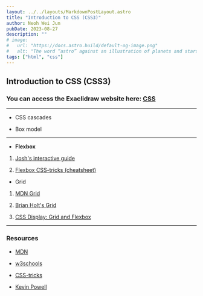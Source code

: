```yaml
---
layout: ../../layouts/MarkdownPostLayout.astro
title: "Introduction to CSS (CSS3)"
author: Neoh Wei Jun
pubDate: 2023-08-27
description: ""
# image:
#   url: "https://docs.astro.build/default-og-image.png"
#   alt: "The word “astro” against an illustration of planets and stars."
tags: ["html", "css"]
---
```


## Introduction to CSS (CSS3)

### You can access the Exaclidraw website here: [CSS](https://excalidraw.com/#json=QQn2cT3j-s40t3fjC3mcg,ZBo_40HCWDNyRhqOFpy4EQ)

---

- CSS cascades

- Box model

---

- **Flexbox**

1. [Josh's interactive guide](https://www.joshwcomeau.com/css/interactive-guide-to-flexbox/)

2. [Flexbox CSS-tricks (cheatsheet)](https://css-tricks.com/snippets/css/a-guide-to-flexbox/)

- Grid

1. [MDN Grid](https://developer.mozilla.org/en-US/docs/Web/CSS/grid-template-areas)

2. [Brian Holt's Grid](https://btholt.github.io/complete-intro-to-web-dev-v3/lessons/css/grid)

3. [CSS Display: Grid and Flexbox](https://www.youtube.com/watch?v=21ES7AnqkrA&t=76s)

---

### Resources

- [MDN](https://developer.mozilla.org/en-US/docs/Web/CSS)

- [w3schools](https://www.w3schools.com/css/)

- [CSS-tricks](https://css-tricks.com/)

- [Kevin Powell](https://www.youtube.com/@KevinPowell)
